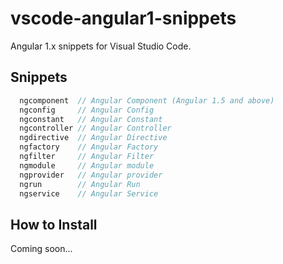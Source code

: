 # vscode-angular1-snippets
Angular 1.x snippets for Visual Studio Code.

## Snippets
```javascript
  ngcomponent  // Angular Component (Angular 1.5 and above)
  ngconfig     // Angular Config
  ngconstant   // Angular Constant
  ngcontroller // Angular Controller
  ngdirective  // Angular Directive
  ngfactory    // Angular Factory
  ngfilter     // Angular Filter
  ngmodule     // Angular module
  ngprovider   // Angular provider
  ngrun        // Angular Run
  ngservice    // Angular Service
```
## How to Install
Coming soon...
